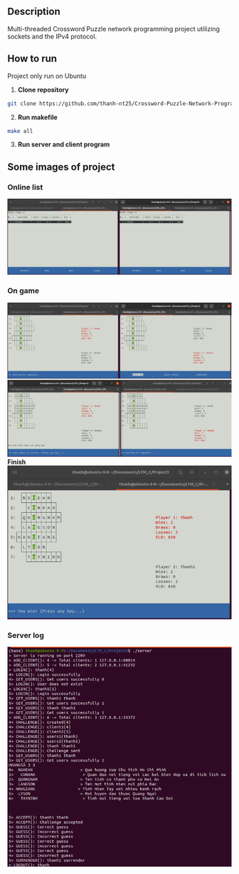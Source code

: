 ## Description
Multi-threaded Crossword Puzzle network programming project utilizing sockets and the IPv4 protocol.
## How to run
Project only run on Ubuntu
1. **Clone repository**
```sh
git clone https://github.com/thanh-nt25/Crossword-Puzzle-Network-Programming.git
```
2. **Run makefile**
```sh
make all
```
3. **Run server and client program**
## Some images of project
### Online list
![Online list](demo/online-list.png)
### On game
![Online list](demo/ongame1.png)
![Online list](demo/ongame2.png)
**Finish**
![Online list](demo/finish.png)
### Server log
![Online list](demo/server-log.png)
